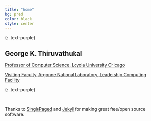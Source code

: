 ```yaml
---
title: "home"
bg: pred
color: black
style: center
---
```


{: .text-purple}

<span class="fa-stack subtlecircle" style="font-size:100px; background:rgba(255,166,0,0.1)">
  <i class="fa fa-circle fa-stack-2x text-white"></i>
  <i class="fa fa-linux fa-stack-1x text-purple"></i>
</span>

## George K. Thiruvathukal

[Professor of Computer Science, Loyola University Chicago](https://luc.edu/gkthiruvathukal)

[Visiting Faculty, Argonne National Laboratory, Leadership Computing Facility](https://www.alcf.anl.gov/staff-directory)

{: .text-purple}

[<i class="fa fa-github-alt text-purple" style="font-size:24pt"></i>](https://github.com/gkthiruvathukal/)&nbsp;
[<i class="fa fa-linkedin-square text-purple" style="font-size:24pt"></i>](https://www.linkedin.com/in/gkthiruvathukal/)&nbsp;[<i class="ai ai-cv text-purple" style="font-size:24pt"></i>
](https://ndownloader.figshare.com/files/10204851)


Thanks to [SinglePaged](https://github.com/t413/SinglePaged) and [Jekyll](https://jekyllrb.com/) for making great free/open source software.

